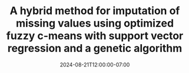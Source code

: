 ---
# Documentation: https://wowchemy.com/docs/managing-content/

title: "A hybrid method for imputation of missing values using optimized fuzzy c-means with support vector regression and a genetic algorithm"
event: EMIL Fall'24 Seminars
event_url:
location: Health Futures Center, ASU
address:
  street:
  city:
  region:
  postcode:
  country:
summary: This presentation discusses label-free tunning of zero-shot classifier using language and unlabeled image collections.
abstract:

# Talk start and end times.
#   End time can optionally be hidden by prefixing the line with `#`.
date: 2024-08-21T12:00:00-07:00
date_end: 2024-08-21T13:00:00-07:00
all_day: false

# Schedule page publish date (NOT event date).
publishDate: 2024-08-23T12:25:00-07:00

authors: [saman-khamesian]
tags: []

# Is this a featured event? (true/false)
featured: false

# Featured image
# To use, add an image named `featured.jpg/png` to your page's folder. 
# Focal points: Smart, Center, TopLeft, Top, TopRight, Left, Right, BottomLeft, Bottom, BottomRight.
image:
  caption: ""
  focal_point: ""
  preview_only: false

# Custom links (optional).
#   Uncomment and edit lines below to show custom links.
# links:
# - name: Follow
#   url: https://twitter.com
#   icon_pack: fab
#   icon: twitter

# Optional filename of your slides within your event's folder or a URL.
url_slides: slides.pdf

url_code:
url_pdf: "https://proceedings.neurips.cc/paper_files/paper/2023/file/123a18dfd821c8b440f42a00a27648d6-Paper-Conference.pdf"
url_video:

# Markdown Slides (optional).
#   Associate this event with Markdown slides.
#   Simply enter your slide deck's filename without extension.
#   E.g. `slides = "example-slides"` references `content/slides/example-slides.md`.
#   Otherwise, set `slides = ""`.
slides: ""

# Projects (optional).
#   Associate this post with one or more of your projects.
#   Simply enter your project's folder or file name without extension.
#   E.g. `projects = ["internal-project"]` references `content/project/deep-learning/index.md`.
#   Otherwise, set `projects = []`.
projects: []
---